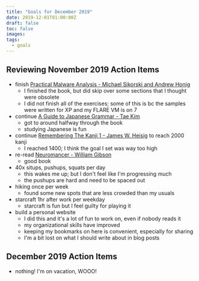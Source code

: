 ```yaml
---
title: "Goals for December 2019"
date: 2019-12-01T01:00:00Z
draft: false
toc: false
images:
tags:
  - goals
---
```


## Reviewing November 2019 Action Items

- finish [Practical Malware Analysis - Michael Sikorski and Andrew Honig](https://nostarch.com/malware)
  - I finished the book, but did skip over some sections that I thought were obsolete
  - I did not finish all of the exercises; some of this is bc the samples were written for XP and my FLARE VM is on 7
- continue [A Guide to Japanese Grammar - Tae Kim](http://www.guidetojapanese.org/learn/grammar)
  - got to around halfway through the book
  - studying Japanese is fun
- continue [Remembering The Kanji 1 - James W. Heisig](https://www.amazon.com/Remembering-Kanji-Complete-Japanese-Characters/dp/0824835921) to reach 2000 kanji
  - I reached 1400; I think the goal I set was way too high
- re-read [Neuromancer - William Gibson](https://www.goodreads.com/book/show/888628.Neuromancer)
  - good book
- 40x situps, pushups, squats per day
  - this wakes me up; but I don't feel like I'm progressing much
  - the pushups are hard and need to be spaced out
- hiking once per week
  - found some new spots that are less crowded than my usuals
- starcraft 1hr after work per weekday
  - starcraft is fun but I feel guilty for playing it
- build a personal website
  - I did this and it's a lot of fun to work on, even if nobody reads it
  - my organizational skills have improved
  - keeping my bookmarks on here is convenient, especially for sharing
  - I'm a bit lost on what I should write about in blog posts


## December 2019 Action Items

- nothing! I'm on vacation, WOOO!
